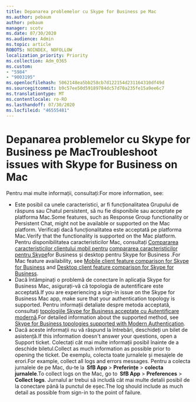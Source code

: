 ```yaml
---
title: Depanarea problemelor cu Skype for Business pe Mac
ms.author: pebaum
author: pebaum
manager: scotv
ms.date: 07/30/2020
ms.audience: Admin
ms.topic: article
ROBOTS: NOINDEX, NOFOLLOW
localization_priority: Priority
ms.collection: Adm_O365
ms.custom:
- "5984"
- "9003195"
ms.openlocfilehash: 5062148ea5bb258cb7d122154d231164310df49d
ms.sourcegitcommit: b9c57ee50d59189784dc57d70a235fe15a9ee6c7
ms.translationtype: MT
ms.contentlocale: ro-RO
ms.lasthandoff: 07/30/2020
ms.locfileid: "46555481"
---
```

# <a name="troubleshoot-issues-with-skype-for-business-on-mac"></a><span data-ttu-id="88665-102">Depanarea problemelor cu Skype for Business pe Mac</span><span class="sxs-lookup"><span data-stu-id="88665-102">Troubleshoot issues with Skype for Business on Mac</span></span>

<span data-ttu-id="88665-103">Pentru mai multe informații, consultați:</span><span class="sxs-lookup"><span data-stu-id="88665-103">For more information, see:</span></span> 

- <span data-ttu-id="88665-104">Este posibil ca unele caracteristici, ar fi funcționalitatea Grupului de răspuns sau Chatul persistent, să nu fie disponibile sau acceptate pe platforma Mac.</span><span class="sxs-lookup"><span data-stu-id="88665-104">Some features, such as Response Group functionality or Persistent Chat, might not be available or supported on the Mac platform.</span></span> <span data-ttu-id="88665-105">Verificați dacă funcționalitatea este acceptată pe platforma Mac.</span><span class="sxs-lookup"><span data-stu-id="88665-105">Verify that the functionality is supported on the Mac platform.</span></span> <span data-ttu-id="88665-106">Pentru disponibilitatea caracteristicilor Mac, consultați [Compararea caracteristicilor clientului mobil pentru](https://technet.microsoft.com/library/Dn951412.aspx) [compararea caracteristicilor pentru Skype](https://docs.microsoft.com/skypeforbusiness/plan-your-deployment/clients-and-devices/desktop-feature-comparison)for Business și desktop pentru Skype for Business .</span><span class="sxs-lookup"><span data-stu-id="88665-106">For Mac feature availability, see [Mobile client feature comparison for Skype for Business](https://technet.microsoft.com/library/Dn951412.aspx) and [Desktop client feature comparison for Skype for Business](https://docs.microsoft.com/skypeforbusiness/plan-your-deployment/clients-and-devices/desktop-feature-comparison).</span></span>
- <span data-ttu-id="88665-107">Dacă întâmpinați o problemă de conectare în aplicația Skype for Business Mac, asigurați-vă că topologia de autentificare este acceptată.</span><span class="sxs-lookup"><span data-stu-id="88665-107">If you are experiencing a sign-in issue on the Skype for Business Mac app, make sure that your authentication topology is supported.</span></span> <span data-ttu-id="88665-108">Pentru informații detaliate despre metoda acceptată, consultați [topologiile Skype for Business acceptate cu Autentificare modernă](https://docs.microsoft.com/skypeforbusiness/plan-your-deployment/modern-authentication/topologies-supported).</span><span class="sxs-lookup"><span data-stu-id="88665-108">For detailed information about the supported method, see [Skype for Business topologies supported with Modern Authentication](https://docs.microsoft.com/skypeforbusiness/plan-your-deployment/modern-authentication/topologies-supported).</span></span>  
- <span data-ttu-id="88665-109">Dacă aceste informații nu vă răspund la întrebări, deschideți un bilet de asistență.</span><span class="sxs-lookup"><span data-stu-id="88665-109">If this information doesn't answer your questions, open a Support ticket.</span></span> <span data-ttu-id="88665-110">Colectați cât mai multe informații posibil înainte de a deschide biletul.</span><span class="sxs-lookup"><span data-stu-id="88665-110">Collect as much information as possible prior to opening the ticket.</span></span> <span data-ttu-id="88665-111">De exemplu, colecta toate jurnalele și mesajele de erori.</span><span class="sxs-lookup"><span data-stu-id="88665-111">For example, collect all logs and errors messages.</span></span> <span data-ttu-id="88665-112">Pentru a colecta jurnalele de pe Mac, du-te la  **SfB App**  >  **Preferințe**  >  **colecta jurnalele**.</span><span class="sxs-lookup"><span data-stu-id="88665-112">To collect logs on the Mac, go to  **SfB App** > **Preferences** > **Collect logs**.</span></span>  <span data-ttu-id="88665-113">Jurnalul ar trebui să includă cât mai multe detalii posibil de la conectare până la punctul de eșec.</span><span class="sxs-lookup"><span data-stu-id="88665-113">The log should include as much detail as possible from sign-in to the point of failure.</span></span>